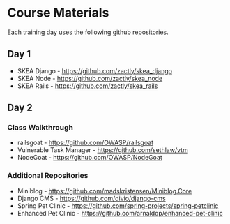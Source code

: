 # Course Materials

Each training day uses the following github repositories.

## Day 1

* SKEA Django - https://github.com/zactly/skea_django
* SKEA Node - https://github.com/zactly/skea_node
* SKEA Rails - https://github.com/zactly/skea_rails

## Day 2

### Class Walkthrough

* railsgoat - https://github.com/OWASP/railsgoat
* Vulnerable Task Manager - https://github.com/sethlaw/vtm
* NodeGoat - https://github.com/OWASP/NodeGoat

### Additional Repositories

* Miniblog - https://github.com/madskristensen/Miniblog.Core
* Django CMS - https://github.com/divio/django-cms
* Spring Pet Clinic - https://github.com/spring-projects/spring-petclinic
* Enhanced Pet Clinic - https://github.com/arnaldop/enhanced-pet-clinic
